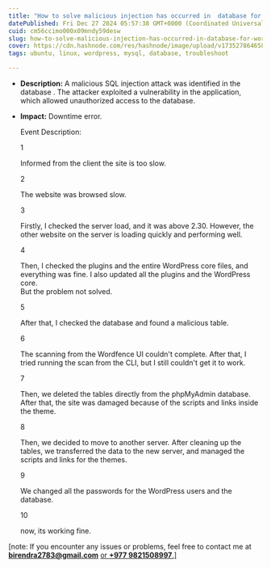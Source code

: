 ```yaml
---
title: "How to solve malicious injection has occurred in  database for WordPress site. 🚀"
datePublished: Fri Dec 27 2024 05:57:38 GMT+0000 (Coordinated Universal Time)
cuid: cm56ccimo000x09mndy59desw
slug: how-to-solve-malicious-injection-has-occurred-in-database-for-wordpress-site
cover: https://cdn.hashnode.com/res/hashnode/image/upload/v1735278646580/897d2621-946a-4479-85cf-4eb8cb174841.jpeg
tags: ubuntu, linux, wordpress, mysql, database, troubleshoot

---
```


* **Description:** A malicious SQL injection attack was identified in the database . The attacker exploited a vulnerability in the application, which allowed unauthorized access to the database.
    
* **Impact:** Downtime error.  
      
      
    Event Description:
    
      
    
    1
    
    Informed from the client the site is too slow.
    
    2
    
    The website was browsed slow.
    
    3
    
    Firstly, I checked the server load, and it was above 2.30. However, the other website on the server is loading quickly and performing well.
    
    4 
    
    Then, I checked the plugins and the entire WordPress core files, and everything was fine. I also updated all the plugins and the WordPress core.  
    But the problem not solved.  
    
    5
    
    After that, I checked the database and found a malicious table.  
    
    6
    
    The scanning from the Wordfence UI couldn't complete. After that, I tried running the scan from the CLI, but I still couldn't get it to work.
    
    7
    
    Then, we deleted the tables directly from the phpMyAdmin database. After that, the site was damaged because of the scripts and links inside the theme.
    
    8
    
    Then, we decided to move to another server. After cleaning up the tables, we transferred the data to the new server, and managed the scripts and links for the themes.
    
    9
    
    We changed all the passwords for the WordPress users and the database.
    
    10
    
    now, its working fine.
    

\[note: If you encounter any issues or problems, feel free to contact me at [**birendra2783@gmail.com**](mailto:birendra2783@gmail.com) [or **+977 9821508997**.\]](mailto:birendra2783@gmail.com)